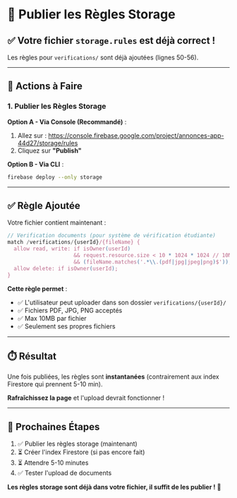 # 📝 Publier les Règles Storage

## ✅ Votre fichier `storage.rules` est déjà correct !

Les règles pour `verifications/` sont déjà ajoutées (lignes 50-56).

---

## 🚀 Actions à Faire

### 1. Publier les Règles Storage

**Option A - Via Console (Recommandé)** :
1. Allez sur : https://console.firebase.google.com/project/annonces-app-44d27/storage/rules
2. Cliquez sur **"Publish"**

**Option B - Via CLI** :
```bash
firebase deploy --only storage
```

---

## ✅ Règle Ajoutée

Votre fichier contient maintenant :
```javascript
// Verification documents (pour système de vérification étudiante)
match /verifications/{userId}/{fileName} {
  allow read, write: if isOwner(userId)
                     && request.resource.size < 10 * 1024 * 1024 // 10MB max
                     && (fileName.matches('.*\\.(pdf|jpg|jpeg|png)$'));
  allow delete: if isOwner(userId);
}
```

**Cette règle permet** :
- ✅ L'utilisateur peut uploader dans son dossier `verifications/{userId}/`
- ✅ Fichiers PDF, JPG, PNG acceptés
- ✅ Max 10MB par fichier
- ✅ Seulement ses propres fichiers

---

## ⏱️ Résultat

Une fois publiées, les règles sont **instantanées** (contrairement aux index Firestore qui prennent 5-10 min).

**Rafraîchissez la page** et l'upload devrait fonctionner !

---

## 🎯 Prochaines Étapes

1. ✅ Publier les règles storage (maintenant)
2. ⏳ Créer l'index Firestore (si pas encore fait)
3. ⏳ Attendre 5-10 minutes
4. ✅ Tester l'upload de documents

**Les règles storage sont déjà dans votre fichier, il suffit de les publier !** 🚀

